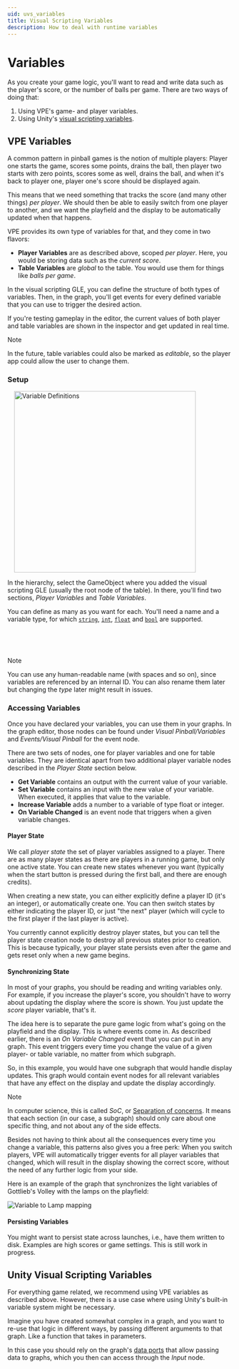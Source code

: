 ```yaml
---
uid: uvs_variables
title: Visual Scripting Variables
description: How to deal with runtime variables
---
```


# Variables

As you create your game logic, you'll want to read and write data such as the player's score, or the number of balls per game. There are two ways of doing that:

1. Using VPE's game- and player variables.
2. Using Unity's [visual scripting variables](https://docs.unity3d.com/Packages/com.unity.visualscripting@1.8/manual/vs-variables.html).

## VPE Variables

A common pattern in pinball games is the notion of multiple players: Player one starts the game, scores some points, drains the ball, then player two starts with zero points, scores some as well, drains the ball, and when it's back to player one, player one's score should be displayed again.

This means that we need something that tracks the score (and many other things) *per player*. We should then be able to easily switch from one player to another, and we want the playfield and the display to be automatically updated when that happens.

VPE provides its own type of variables for that, and they come in two flavors:

- **Player Variables** are as described above, scoped *per player*. Here, you would be storing data such as the *current score*.
- **Table Variables** are *global* to the table. You would use them for things like *balls per game*.

In the visual scripting GLE, you can define the structure of both types of variables. Then, in the graph, you'll get events for every defined variable that you can use to trigger the desired action.

If you're testing gameplay in the editor, the current values of both player and table variables are shown in the inspector and get updated in real time.

> [!NOTE]
> In the future, table variables could also be marked as *editable*, so the player app could allow the user to change them.


### Setup

<img src="variables-gle-inspector.png" width="407" alt="Variable Definitions" class="img-responsive pull-right" style="margin-left: 15px"/>

In the hierarchy, select the GameObject where you added the visual scripting GLE (usually the root node of the table). In there, you'll find two sections, *Player Variables* and *Table Variables*. 

You can define as many as you want for each. You'll need a name and a variable type, for which [`string`](https://docs.microsoft.com/en-us/dotnet/csharp/language-reference/builtin-types/reference-types#the-string-type), [`int`](https://docs.microsoft.com/en-us/dotnet/csharp/language-reference/builtin-types/integral-numeric-types), [`float`](https://docs.microsoft.com/en-us/dotnet/csharp/language-reference/builtin-types/floating-point-numeric-types) and [`bool`](https://docs.microsoft.com/en-us/dotnet/csharp/language-reference/builtin-types/bool) are supported.

<div class="clearfix">&nbsp;</div><p>&nbsp;</p>

> [!NOTE]
> You can use any human-readable name (with spaces and so on), since variables are referenced by an internal ID. You can also rename them later but changing the *type* later might result in issues.

### Accessing Variables

Once you have declared your variables, you can use them in your graphs. In the graph editor, those nodes can be found under *Visual Pinball/Variables* and *Events/Visual Pinball* for the event node.

There are two sets of nodes, one for player variables and one for table variables. They are identical apart from two additional player variable nodes described in the *Player State* section below.

- **Get Variable** contains an output with the current value of your variable.
- **Set Variable** contains an input with the new value of your variable. When executed, it applies that value to the variable.
- **Increase Variable** adds a number to a variable of type float or integer.
- **On Variable Changed** is an event node that triggers when a given variable changes.

#### Player State

We call *player state* the set of player variables assigned to a player. There are as many player states as there are players in a running game, but only one active state. You can create new states whenever you want (typically when the start button is pressed during the first ball, and there are enough credits).

When creating a new state, you can either explicitly define a player ID (it's an integer), or automatically create one. You can then switch states by either indicating the player ID, or just "the next" player (which will cycle to the first player if the last player is active).

You currently cannot explicitly destroy player states, but you can tell the player state creation node to destroy all previous states prior to creation. This is because typically, your player state persists even after the game and gets reset only when a new game begins.

#### Synchronizing State

In most of your graphs, you should be reading and writing variables only. For example, if you increase the player's score, you shouldn't have to worry about updating the display where the score is shown. You just update the *score* player variable, that's it.

The idea here is to separate the pure game logic from what's going on the playfield and the display. This is where events come in. As described earlier, there is an *On Variable Changed* event that you can put in any graph. This event triggers every time you change the value of a given player- or table variable, no matter from which subgraph.

So, in this example, you would have one subgraph that would handle display updates. This graph would contain event nodes for all relevant variables that have any effect on the display and update the display accordingly.

> [!NOTE]
> In computer science, this is called *SoC*, or [Separation of concerns](https://en.wikipedia.org/wiki/Separation_of_concerns). It means that each section (in our case, a subgraph) should only care about one specific thing, and not about any of the side effects.

Besides not having to think about all the consequences every time you change a variable, this patterns also gives you a free perk: When you switch players, VPE will automatically trigger events for all player variables that changed, which will result in the display showing the correct score, without the need of any further logic from your side.

Here is an example of the graph that synchronizes the light variables of Gottlieb's Volley with the lamps on the playfield:

![Variable to Lamp mapping](variables-light-events.png)


#### Persisting Variables

You might want to persist state across launches, i.e., have them written to disk. Examples are high scores or game settings. This is still work in progress.


## Unity Visual Scripting Variables

For everything game related, we recommend using VPE variables as described above. However, there is a use case where using Unity's built-in variable system might be necessary.

Imagine you have created somewhat complex in a graph, and you want to re-use that logic in different ways, by passing different arguments to that graph. Like a function that takes in parameters.

In this case you should rely on the graph's [data ports](https://docs.unity3d.com/Packages/com.unity.visualscripting@1.7/manual/vs-add-triggers-data-graph.html) that allow passing data to graphs, which you then can access through the *Input* node.
